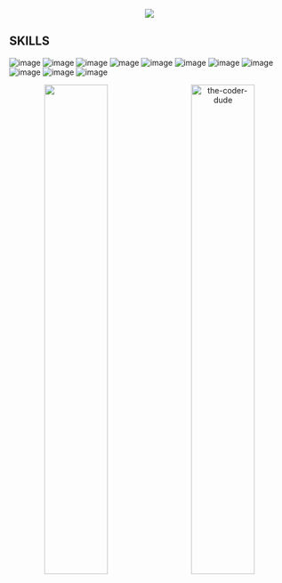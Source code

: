 <p align="center">
  <img src= https://github.com/yashasvimisra2798/yashasvimisra2798/blob/main/yashasvi.gif>
</p>

## SKILLS

![image](https://img.shields.io/badge/C-00599C?style=for-the-badge&logo=c&logoColor=white
) ![image](https://img.shields.io/badge/C%2B%2B-00599C?style=for-the-badge&logo=c%2B%2B&logoColor=white
) ![image](https://img.shields.io/badge/Python-3776AB?style=for-the-badge&logo=python&logoColor=white
) ![mage](https://img.shields.io/badge/HTML5-E34F26?style=for-the-badge&logo=html5&logoColor=white) ![image](https://img.shields.io/badge/CSS3-1572B6?style=for-the-badge&logo=css3&logoColor=white
)  ![image](https://img.shields.io/badge/JavaScript-F7DF1E?style=for-the-badge&logo=javascript&logoColor=black
)  ![image](https://img.shields.io/badge/Bootstrap-563D7C?style=for-the-badge&logo=bootstrap&logoColor=white
)  ![image](https://img.shields.io/badge/django%20-%23092E20.svg?&style=for-the-badge&logo=django&logoColor=white
)  ![image](https://img.shields.io/badge/flask%20-%23000.svg?&style=for-the-badge&logo=flask&logoColor=white
)  ![image](https://img.shields.io/badge/heroku%20-%23430098.svg?&style=for-the-badge&logo=heroku&logoColor=white
)  ![image](https://img.shields.io/badge/mysql-%2300f.svg?&style=for-the-badge&logo=mysql&logoColor=white)

<p align= "center">
<img align="left" src="https://github-readme-streak-stats.herokuapp.com/?user=yashasvimisra2798&theme=graywhite" width="47.5%" />
<img align="right" src="https://github-readme-stats.vercel.app/api?username=yashasvimisra2798&count_private=true&show_icons=true&hide=contribs&theme=graywhite" alt="the-coder-dude" width="47.5%" />
<p/>

<!--
**yashasvimisra2798/yashasvimisra2798** is a ✨ _special_ ✨ repository because its `README.md` (this file) appears on your GitHub profile.

Here are some ideas to get you started:

- 🔭 I’m currently working on ...
- 🌱 I’m currently learning ...
- 👯 I’m looking to collaborate on ...
- 🤔 I’m looking for help with ...
- 💬 Ask me about ...
- 📫 How to reach me: ...
- 😄 Pronouns: ...
- ⚡ Fun fact: ...
-->
